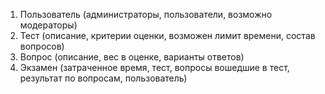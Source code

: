 1. Пользователь (администраторы, пользователи, возможно модераторы)
2. Тест (описание, критерии оценки, возможен лимит времени, состав вопросов)
3. Вопрос (описание, вес в оценке, варианты ответов)
4. Экзамен (затраченное время, тест, вопросы вошедшие в тест, результат по вопросам, пользователь)
